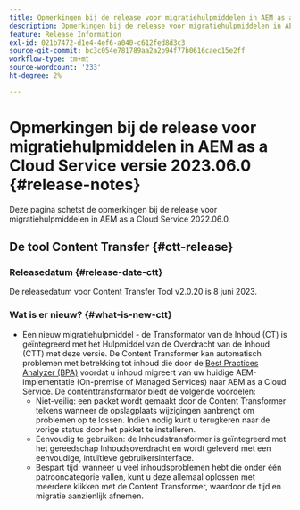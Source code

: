 ```yaml
---
title: Opmerkingen bij de release voor migratiehulpmiddelen in AEM as a Cloud Service versie 2023.06.0
description: Opmerkingen bij de release voor migratiehulpmiddelen in AEM as a Cloud Service versie 2022.06.0
feature: Release Information
exl-id: 021b7472-d1e4-4ef6-a040-c612fed8d3c3
source-git-commit: bc3c054e781789aa2a2b94f77b0616caec15e2ff
workflow-type: tm+mt
source-wordcount: '233'
ht-degree: 2%

---
```


# Opmerkingen bij de release voor migratiehulpmiddelen in AEM as a Cloud Service versie 2023.06.0 {#release-notes}

Deze pagina schetst de opmerkingen bij de release voor migratiehulpmiddelen in AEM as a Cloud Service 2022.06.0.

## De tool Content Transfer {#ctt-release}

### Releasedatum {#release-date-ctt}

De releasedatum voor Content Transfer Tool v2.0.20 is 8 juni 2023.

### Wat is er nieuw? {#what-is-new-ctt}

* Een nieuw migratiehulpmiddel - de Transformator van de Inhoud (CT) is geïntegreerd met het Hulpmiddel van de Overdracht van de Inhoud (CTT) met deze versie. De Content Transformer kan automatisch problemen met betrekking tot inhoud die door de [Best Practices Analyzer (BPA)](https://experienceleague.adobe.com/docs/experience-manager-cloud-service/content/migration-journey/cloud-migration/best-practices-analyzer/overview-best-practices-analyzer.html?lang=en) voordat u inhoud migreert van uw huidige AEM-implementatie (On-premise of Managed Services) naar AEM as a Cloud Service.
De contenttransformator biedt de volgende voordelen:
   * Niet-veilig: een pakket wordt gemaakt door de Content Transformer telkens wanneer de opslagplaats wijzigingen aanbrengt om problemen op te lossen. Indien nodig kunt u terugkeren naar de vorige status door het pakket te installeren.
   * Eenvoudig te gebruiken: de Inhoudstransformer is geïntegreerd met het gereedschap Inhoudsoverdracht en wordt geleverd met een eenvoudige, intuïtieve gebruikersinterface.
   * Bespart tijd: wanneer u veel inhoudsproblemen hebt die onder één patrooncategorie vallen, kunt u deze allemaal oplossen met meerdere klikken met de Content Transformer, waardoor de tijd en migratie aanzienlijk afnemen.
